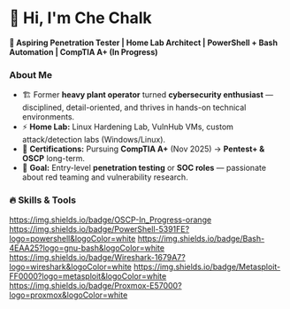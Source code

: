 # 👋 Hi, I'm Che Chalk

**🔐 Aspiring Penetration Tester | Home Lab Architect | PowerShell + Bash Automation | CompTIA A+ (In Progress)**  

### **About Me**
- 🏗️ Former **heavy plant operator** turned **cybersecurity enthusiast** — disciplined, detail-oriented, and thrives in hands-on technical environments.  
- ⚡ **Home Lab:** Linux Hardening Lab, VulnHub VMs, custom attack/detection labs (Windows/Linux).  
- 📜 **Certifications:** Pursuing **CompTIA A+** (Nov 2025) → **Pentest+ & OSCP** long-term.  
- 🎯 **Goal:** Entry-level **penetration testing** or **SOC roles** — passionate about red teaming and vulnerability research.  

### **🔥 Skills & Tools**  
https://img.shields.io/badge/OSCP-In_Progress-orange
https://img.shields.io/badge/PowerShell-5391FE?logo=powershell&logoColor=white
https://img.shields.io/badge/Bash-4EAA25?logo=gnu-bash&logoColor=white
https://img.shields.io/badge/Wireshark-1679A7?logo=wireshark&logoColor=white
https://img.shields.io/badge/Metasploit-FF0000?logo=metasploit&logoColor=white
https://img.shields.io/badge/Proxmox-E57000?logo=proxmox&logoColor=white
